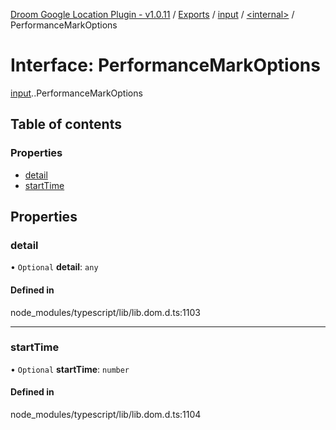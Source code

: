 [Droom Google Location Plugin - v1.0.11](../README.md) / [Exports](../modules.md) / [input](../modules/input.md) / [<internal\>](../modules/input._internal_.md) / PerformanceMarkOptions

# Interface: PerformanceMarkOptions

[input](../modules/input.md).[<internal>](../modules/input._internal_.md).PerformanceMarkOptions

## Table of contents

### Properties

- [detail](input._internal_.PerformanceMarkOptions.md#detail)
- [startTime](input._internal_.PerformanceMarkOptions.md#starttime)

## Properties

### detail

• `Optional` **detail**: `any`

#### Defined in

node_modules/typescript/lib/lib.dom.d.ts:1103

___

### startTime

• `Optional` **startTime**: `number`

#### Defined in

node_modules/typescript/lib/lib.dom.d.ts:1104
